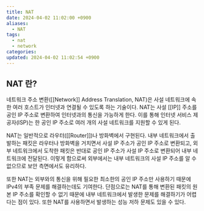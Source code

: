 ```yaml
---
title: NAT
date: 2024-04-02 11:02:00 +0900
aliases:
  - NAT
tags:
  - nat
  - network
categories: 
updated: 2024-04-02 11:02:54 +0900
---
```


## NAT 란?

네트워크 주소 변환([[Network]] Address Translation, NAT)은 사설 네트워크에 속한 여러 호스트가 인터넷과 연결될 수 있도록 하는 기술이다. NAT는 사설 [[IP]] 주소를 공인 IP 주소로 변환하여 인터넷과의 통신을 가능하게 한다. 이를 통해 인터넷 서비스 제공자(ISP)는 한 공인 IP 주소로 여러 개의 사설 네트워크를 지원할 수 있게 된다. 

NAT는 일반적으로 라우터([[Router]])나 방화벽에서 구현된다. 내부 네트워크에서 출발하는 패킷은 라우터나 방화벽을 거치면서 사설 IP 주소가 공인 IP 주소로 변환되고, 외부 네트워크에서 도착한 패킷은 반대로 공인 IP 주소가 사설 IP 주소로 변환되어 내부 네트워크에 전달된다. 이렇게 함으로써 외부에서는 내부 네트워크의 사설 IP 주소를 알 수 없으므로 보안 측면에서도 유리하다.

또한 NAT는 외부와의 통신을 위해 필요한 최소한의 공인 IP 주소만 사용하기 때문에 IPv4의 부족 문제를 해결하는데도 기여한다. 단점으로는 NAT를 통해 변환된 패킷의 원본 IP 주소를 확인할 수 없기 때문에 내부 네트워크에서 발생한 문제를 해결하기가 어렵다는 점이 있다. 또한 NAT를 사용하면서 발생하는 성능 저하 문제도 있을 수 있다.
